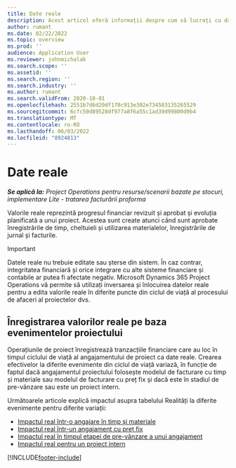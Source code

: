 ```yaml
---
title: Date reale
description: Acest articol oferă informații despre cum să lucrați cu datele reale în Microsoft Dynamics 365 Project Operations.
author: rumant
ms.date: 02/22/2022
ms.topic: overview
ms.prod: ''
audience: Application User
ms.reviewer: johnmichalak
ms.search.scope: ''
ms.assetid: ''
ms.search.region: ''
ms.search.industry: ''
ms.author: rumant
ms.search.validFrom: 2020-10-01
ms.openlocfilehash: 2551b7d6d20df170c913e302e734583135265529
ms.sourcegitcommit: 6cfc50d89528df977a8f6a55c1ad39d99800d9b4
ms.translationtype: MT
ms.contentlocale: ro-RO
ms.lasthandoff: 06/03/2022
ms.locfileid: "8924813"
---
```

# <a name="actuals"></a>Date reale

_**Se aplică la:** Project Operations pentru resurse/scenarii bazate pe stocuri, implementare Lite - tratarea facturării proforma_

Valorile reale reprezintă progresul financiar revizuit și aprobat și evoluția planificată a unui proiect. Acestea sunt create atunci când sunt aprobate înregistrările de timp, cheltuieli și utilizarea materialelor, înregistrările de jurnal și facturile.

> [!IMPORTANT]
> Datele reale nu trebuie editate sau șterse din sistem. În caz contrar, integritatea financiară și orice integrare cu alte sisteme financiare și contabile ar putea fi afectate negativ. Microsoft Dynamics 365 Project Operations vă permite să utilizați inversarea și înlocuirea datelor reale pentru a edita valorile reale în diferite puncte din ciclul de viață al procesului de afaceri al proiectelor dvs.

## <a name="recording-actuals-based-on-project-events"></a>Înregistrarea valorilor reale pe baza evenimentelor proiectului

Operațiunile de proiect înregistrează tranzacțiile financiare care au loc în timpul ciclului de viață al angajamentului de proiect ca date reale. Crearea efectivelor la diferite evenimente din ciclul de viață variază, în funcție de faptul dacă angajamentul proiectului folosește modelul de facturare cu timp și materiale sau modelul de facturare cu preț fix și dacă este în stadiul de pre-vânzare sau este un proiect intern.

Următoarele articole explică impactul asupra tabelului Realități la diferite evenimente pentru diferite variații:

- [Impactul real într-o angajare în timp și materiale](ActualsonTM.md)
- [Impactul real într-un angajament cu preț fix](ActualonFP.md)
- [Impactul real în timpul etapei de pre-vânzare a unui angajament](ActualonPreSales.md)
- [Impactul real pentru un proiect intern](ActualonInternal.md)

[!INCLUDE[footer-include](../includes/footer-banner.md)]
